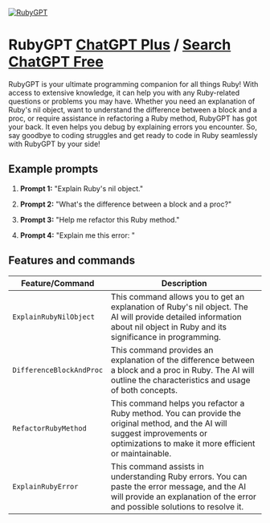 
[![RubyGPT](https://files.oaiusercontent.com/file-vmPQXN2NNF6oZd8eKSb8C2qN?se=2123-10-14T19%3A47%3A12Z&sp=r&sv=2021-08-06&sr=b&rscc=max-age%3D31536000%2C%20immutable&rscd=attachment%3B%20filename%3D272cf507-15b8-454f-92d4-2576eb63a5e9.png&sig=%2BUxFE9oCepWgcyCW%2B1IxoNkCfzuyTfWFC6xUFqnO0Jc%3D)](https://chat.openai.com/g/g-ASMq03VdH-rubygpt)

# RubyGPT [ChatGPT Plus](https://chat.openai.com/g/g-ASMq03VdH-rubygpt) / [Search ChatGPT Free](https://gptcall.net/index.html#/?search=RubyGPT)

RubyGPT is your ultimate programming companion for all things Ruby! With access to extensive knowledge, it can help you with any Ruby-related questions or problems you may have. Whether you need an explanation of Ruby's nil object, want to understand the difference between a block and a proc, or require assistance in refactoring a Ruby method, RubyGPT has got your back. It even helps you debug by explaining errors you encounter. So, say goodbye to coding struggles and get ready to code in Ruby seamlessly with RubyGPT by your side!

## Example prompts

1. **Prompt 1:** "Explain Ruby's nil object."

2. **Prompt 2:** "What's the difference between a block and a proc?"

3. **Prompt 3:** "Help me refactor this Ruby method."

4. **Prompt 4:** "Explain me this error: <paste error here>"

## Features and commands

| Feature/Command | Description |
| --- | --- |
| `ExplainRubyNilObject` | This command allows you to get an explanation of Ruby's nil object. The AI will provide detailed information about nil object in Ruby and its significance in programming. |
| `DifferenceBlockAndProc` | This command provides an explanation of the difference between a block and a proc in Ruby. The AI will outline the characteristics and usage of both concepts. |
| `RefactorRubyMethod` | This command helps you refactor a Ruby method. You can provide the original method, and the AI will suggest improvements or optimizations to make it more efficient or maintainable. |
| `ExplainRubyError` | This command assists in understanding Ruby errors. You can paste the error message, and the AI will provide an explanation of the error and possible solutions to resolve it. |


